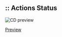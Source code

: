 ## :: Actions Status

![CD preview](<https://github.com/xunxee/shopifyStore/actions/workflows/cd(preview).yml/badge.svg>)

[Preview](https://shopify-store-xunxee.vercel.app)
